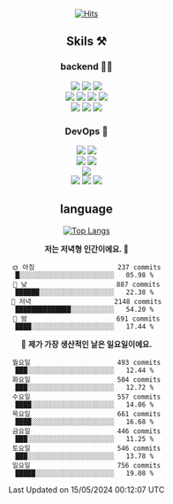 <div align="center">

[![Hits](https://hits.seeyoufarm.com/api/count/incr/badge.svg?url=https%3A%2F%2Fgithub.com%2Fzxcv9203%2Fhit-counter&count_bg=%23FF7272&title_bg=%23324C2E&icon=codeigniter.svg&icon_color=%23DD5B5B&title=%EB%B0%A9%EB%AC%B8%EC%9E%90&edge_flat=false)](https://hits.seeyoufarm.com)
  
## Skils ⚒️
### backend 🧑‍💻
  
<img src="https://img.shields.io/badge/Java-FF6600?style=flat-square&logo=buymeacoffee&logoColor=white"/>
<img src="https://img.shields.io/badge/Go-0099FF?style=flat-square&logo=go&logoColor=white"/>
<img src="https://img.shields.io/badge/Kotlin-7F52FF?style=flat-square&logo=kotlin&logoColor=white"/>
  
  
<br />
  
<img src="https://img.shields.io/badge/Spring-339933?style=flat-square&logo=Spring&logoColor=white"/>
<img src="https://img.shields.io/badge/Spring Boot-339933?style=flat-square&logo=Spring Boot&logoColor=white"/>
<img src="https://img.shields.io/badge/Spring Security-339933?style=flat-square&logo=Spring Security&logoColor=white"/>
  
<img src="https://img.shields.io/badge/Spring Data JPA-339933?style=flat-square&logo=Hibernate&logoColor=white"/>

<br />
  
  <img src="https://img.shields.io/badge/mysql-0099FF?style=flat-square&logo=mysql&logoColor=white"/>
  <img src="https://img.shields.io/badge/mariadb-0099FF?style=flat-square&logo=mariadb&logoColor=white"/>
  <img src="https://img.shields.io/badge/mongoDB-47A248?style=flat-square&logo=mongodb&logoColor=white"/>
  
  
### DevOps 🚀
  
  <img src="https://img.shields.io/badge/docker-2496ED?style=flat-square&logo=docker&logoColor=white"/>
  <img src="https://img.shields.io/badge/kubernetes-326CE5?style=flat-square&logo=kubernetes&logoColor=white"/>
  
  <br />
  
  <img src="https://img.shields.io/badge/Github Actions-2088FF?style=flat-square&logo=githubactions&logoColor=white"/>
  <img src="https://img.shields.io/badge/Jenkins-D24939?style=flat-square&logo=jenkins&logoColor=white"/>
  
  
  <br />
  <img src="https://img.shields.io/badge/terraform-7B42BC?style=flat-square&logo=terraform&logoColor=white"/>
  
  <br />
  <img src="https://img.shields.io/badge/Amazon AWS-232F3E?style=flat-square&logo=Amazon AWS&logoColor=white"/>

  <img src="https://img.shields.io/badge/GCP-4285F4?style=flat-square&logo=googlecloud&logoColor=white"/>
  <img src="https://img.shields.io/badge/NCP-03C75A?style=flat-square&logo=naver&logoColor=white"/>
  
  
## language

[![Top Langs](https://github-readme-stats.vercel.app/api/top-langs/?username=zxcv9203&hide=html&exclude_repo=zxcv9203.github.io,golB&theme=grate-gatsby)](https://github.com/zxcv9203/github-readme-stats)
  
<!--START_SECTION:waka-->
**저는 저녁형 인간이에요. 🦉** 

```text
🌞 아침                     237 commits         █░░░░░░░░░░░░░░░░░░░░░░░░   05.98 % 
🌆 낮　                     887 commits         ██████░░░░░░░░░░░░░░░░░░░   22.38 % 
🌃 저녁                     2148 commits        ██████████████░░░░░░░░░░░   54.20 % 
🌙 밤　                     691 commits         ████░░░░░░░░░░░░░░░░░░░░░   17.44 % 
```
📅 **제가 가장 생산적인 날은 일요일이에요.** 

```text
월요일                      493 commits         ███░░░░░░░░░░░░░░░░░░░░░░   12.44 % 
화요일                      504 commits         ███░░░░░░░░░░░░░░░░░░░░░░   12.72 % 
수요일                      557 commits         ████░░░░░░░░░░░░░░░░░░░░░   14.06 % 
목요일                      661 commits         ████░░░░░░░░░░░░░░░░░░░░░   16.68 % 
금요일                      446 commits         ███░░░░░░░░░░░░░░░░░░░░░░   11.25 % 
토요일                      546 commits         ███░░░░░░░░░░░░░░░░░░░░░░   13.78 % 
일요일                      756 commits         █████░░░░░░░░░░░░░░░░░░░░   19.08 % 
```



 Last Updated on 15/05/2024 00:12:07 UTC
<!--END_SECTION:waka-->
  
</div>

